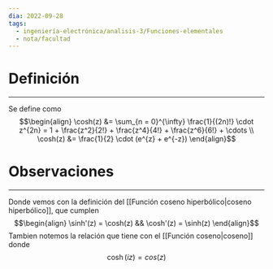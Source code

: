 ```yaml
---
dia: 2022-09-28
tags:
  - ingeniería-electrónica/analisis-3/Funciones-elementales
  - nota/facultad
---
```

# Definición
---
Se define como
$$\begin{align} 
    \cosh(z) &= \sum_{n = 0}^{\infty} \frac{1}{(2n)!} \cdot z^{2n} = 1 + \frac{z^2}{2!} + \frac{z^4}{4!} + \frac{z^6}{6!} + \cdots \\
    \cosh(z) &= \frac{1}{2} \cdot (e^{z} + e^{-z})
\end{align}$$

# Observaciones
---
Donde vemos con la definición del [[Función coseno hiperbólico|coseno hiperbólico]], que cumplen
$$\begin{align} \sinh'(z) = \cosh(z) && \cosh'(z) = \sinh(z) \end{align}$$
Tambien notemos la relación que tiene con el [[Función coseno|coseno]] donde 
$$ \cosh(iz) = cos(z) $$
